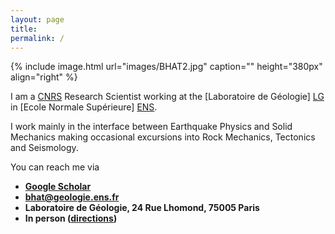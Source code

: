 ```yaml
---
layout: page
title: 
permalink: /
---
```


{% include image.html url="images/BHAT2.jpg" caption="" height="380px" align="right" %}

I am a [CNRS] Research Scientist working at the [Laboratoire de Géologie] [LG] in [Ecole Normale Supérieure] [ENS].

I work mainly in the interface between Earthquake Physics and Solid Mechanics making occasional excursions into Rock Mechanics, Tectonics and Seismology.

You can reach me via

* **[Google Scholar]**
* **bhat@geologie.ens.fr** 
* **Laboratoire de Géologie, 24 Rue Lhomond, 75005 Paris**
* **In person ([directions])**



[directions]: files/directions.pdf
[LG]: http://www.geologie.ens.fr
[ENS]: http://www.ens.fr
[Google Scholar]: http://scholar.google.com/citations?user={{site.author.scholar}}&hl=en&oi=ao
[CNRS]: http://www.cnrs.fr/index.html


